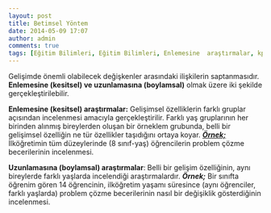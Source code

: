 ```yaml
---
layout: post
title: Betimsel Yöntem
date: 2014-05-09 17:07
author: admin
comments: true
tags: [Eğitim Bilimleri, Eğitim Bilimleri, Enlemesine  araştırmalar, kpss, kpss eğitim bilimleri, Son Konular, Uzunlamasına  araştırmalar]
---
```

Gelişimde önemli olabilecek değişkenler arasındaki ilişkilerin saptanmasıdır.<strong> Enlemesine (kesitsel) ve uzunlamasına (boylamsal)</strong> olmak üzere iki şekilde gerçekleştirilebilir.

<strong>Enlemesine (kesitsel) araştırmalar:</strong> Gelişimsel özelliklerin farklı gruplar açısından incelenmesi amacıyla gerçekleştirilir. Farklı yaş gruplarının her birinden alınmış bireylerden oluşan bir örneklem grubunda, belli bir gelişimsel özelliğin ne tür özellikler taşıdığını ortaya koyar. <em><strong><span style="text-decoration: underline;">Örnek;</span></strong></em> İlköğretimin tüm düzeylerinde (8 sınıf-yaş) öğrencilerin problem çözme becerilerinin incelenmesi.

<strong>Uzunlamasına (boylamsal) araştırmalar</strong>: Belli bir gelişim özelliğinin, aynı bireylerde farklı yaşlarda incelendiği araştırmalardır. <em><strong>Örnek;</strong></em> Bir sınıfta öğrenim gören 14 öğrencinin, ilköğretim yaşamı süresince (aynı öğrenciler, farklı yaşlarda) problem çözme becerilerinin nasıl bir değişiklik gösterdiğinin incelenmesi.
